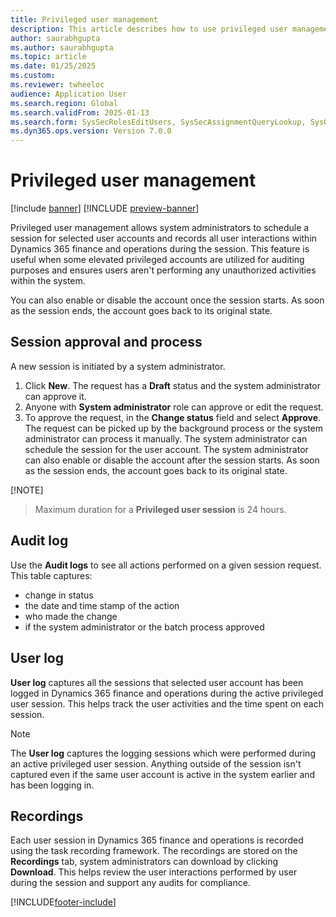 ```yaml
---
title: Privileged user management
description: This article describes how to use privileged user management to control privileged user accounts.
author: saurabhgupta
ms.author: saurabhgupta
ms.topic: article
ms.date: 01/25/2025
ms.custom: 
ms.reviewer: twheeloc
audience: Application User
ms.search.region: Global
ms.search.validFrom: 2025-01-13
ms.search.form: SysSecRolesEditUsers, SysSecAssignmentQueryLookup, SysQueryForm, SysSecRoleExcludeUsers
ms.dyn365.ops.version: Version 7.0.0
---
```


# Privileged user management

[!include [banner](../includes/banner.md)]
[!INCLUDE [preview-banner](~/../shared-content/shared/preview-includes/preview-banner.md)]

Privileged user management allows system administrators to schedule a session for selected user accounts and records all user interactions within Dynamics 365 finance and operations during the session. This feature is useful when some elevated privileged accounts are utilized for auditing purposes and ensures users aren't performing any unauthorized activities within the system.

You can also enable or disable the account once the session starts. As soon as the session ends, the account goes back to its original state.


## Session approval and process
A new session is initiated by a system administrator.

1. Click **New**. The request has a **Draft** status and the system administrator can approve it.
2. Anyone with **System administrator** role can approve or edit the request.
3. To approve the request, in the **Change status** field and select **Approve**. The request can be picked up by the background process or the system administrator can process it manually. The system administrator can schedule the session for the user account. The system administrator can also enable or disable the account after the session starts. As soon as the session ends, the account goes back to its original state.

[!NOTE]
> Maximum duration for a **Privileged user session** is 24 hours.


## Audit log

Use the **Audit logs** to see all actions performed on a given session request. This table captures:
 - change in status
 - the date and time stamp of the action
 - who made the change
 - if the system administrator or the batch process approved 

## User log

**User log** captures all the sessions that selected user account has been logged in Dynamics 365 finance and operations during the active privileged user session. This helps track the user activities and the time spent on each session. 

> [!NOTE]
> The **User log** captures the logging sessions which were performed during an active privileged user session. Anything outside of the session isn't captured even if the same user account is active in the system earlier and has been logging in. 


## Recordings
Each user session in Dynamics 365 finance and operations is recorded using the task recording framework. The recordings are stored on the **Recordings** tab, system administrators can download by clicking **Download**. This helps review the user interactions performed by user during the session and support any audits for compliance.

[!INCLUDE[footer-include](../../../includes/footer-banner.md)]
